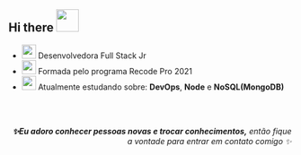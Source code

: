 <h2>Hi there <img src="https://media2.giphy.com/media/fXc70o9YOnocc0j8QO/source.gif" width="40"></h2>


* <img src="https://31.media.tumblr.com/tumblr_mdghlnkX3f1qdtfd6o1_400.gif" width="25"> Desenvolvedora Full Stack Jr
* <img src="https://media0.giphy.com/media/LHZyixOnHwDDy/giphy.gif" width="25">  Formada pelo programa Recode Pro 2021
*  <img src="https://images-wixmp-ed30a86b8c4ca887773594c2.wixmp.com/f/cf2836cb-5893-4a6c-b156-5a89d94fc721/dcphclj-ef0a915c-8c62-481e-bd8e-a2de4c1e1bb3.gif?token=eyJ0eXAiOiJKV1QiLCJhbGciOiJIUzI1NiJ9.eyJzdWIiOiJ1cm46YXBwOiIsImlzcyI6InVybjphcHA6Iiwib2JqIjpbW3sicGF0aCI6IlwvZlwvY2YyODM2Y2ItNTg5My00YTZjLWIxNTYtNWE4OWQ5NGZjNzIxXC9kY3BoY2xqLWVmMGE5MTVjLThjNjItNDgxZS1iZDhlLWEyZGU0YzFlMWJiMy5naWYifV1dLCJhdWQiOlsidXJuOnNlcnZpY2U6ZmlsZS5kb3dubG9hZCJdfQ.UzrowE4l8wYRKfqT_9Fl9XoU6awu0Fhz0g7iJ3o1J3M" width="25px">  Atualmente estudando sobre: <strong>DevOps</strong>, <strong>Node</strong> e <strong>NoSQL(MongoDB)</strong>

<br><br>

<div align="right"> <em><b> ✨Eu adoro conhecer pessoas novas e trocar conhecimentos,</b> então fique a vontade para entrar em contato comigo ✨</em> </div>

